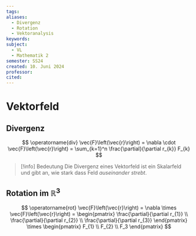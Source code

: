 ```yaml
---
tags: 
aliases:
  - Divergenz
  - Rotation
  - Vektoranalysis
keywords: 
subject:
  - VL
  - Mathematik 2
semester: SS24
created: 10. Juni 2024
professor: 
cited:
---
```

 

# Vektorfeld

## Divergenz

$$
\operatorname{div} \vec{F}\left(\vec{r}\right) = \nabla \cdot \vec{F}\left(\vec{r}\right) = \sum_{k=1}^n \frac{\partial}{\partial r_{k}} F_{k}
$$

> [!info] Bedeutung
> Die Divergenz eines Vektorfeld ist ein Skalarfeld und gibt an, wie stark dass Feld *auseinander strebt*.

## Rotation im $\mathbb{R}^{3}$

$$
\operatorname{rot} \vec{F}\left(\vec{r}\right) = \nabla \times \vec{F}\left(\vec{r}\right) =
\begin{pmatrix}
\frac{\partial}{\partial r_{1}} \\
\frac{\partial}{\partial r_{2}} \\
\frac{\partial}{\partial r_{3}}  
\end{pmatrix} \times
\begin{pmatrix}
F_{1} \\
F_{2} \\
F_3  
\end{pmatrix}
$$